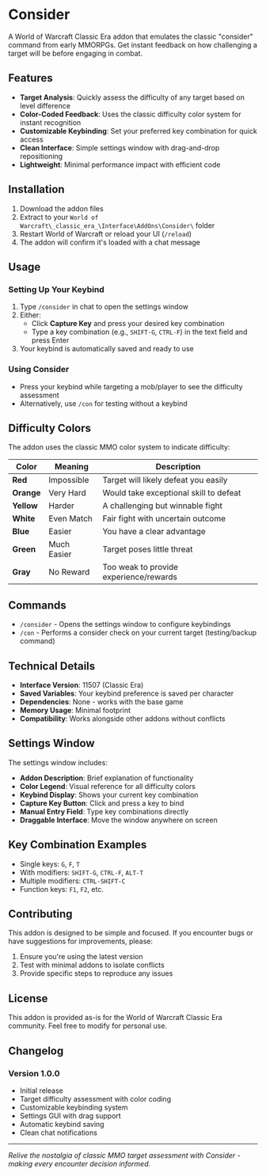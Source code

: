 # Consider

A World of Warcraft Classic Era addon that emulates the classic "consider" command from early MMORPGs. Get instant feedback on how challenging a target will be before engaging in combat.

## Features

- **Target Analysis**: Quickly assess the difficulty of any target based on level difference
- **Color-Coded Feedback**: Uses the classic difficulty color system for instant recognition
- **Customizable Keybinding**: Set your preferred key combination for quick access
- **Clean Interface**: Simple settings window with drag-and-drop repositioning
- **Lightweight**: Minimal performance impact with efficient code

## Installation

1. Download the addon files
2. Extract to your `World of Warcraft\_classic_era_\Interface\AddOns\Consider\` folder
3. Restart World of Warcraft or reload your UI (`/reload`)
4. The addon will confirm it's loaded with a chat message

## Usage

### Setting Up Your Keybind
1. Type `/consider` in chat to open the settings window
2. Either:
   - Click **Capture Key** and press your desired key combination
   - Type a key combination (e.g., `SHIFT-G`, `CTRL-F`) in the text field and press Enter
3. Your keybind is automatically saved and ready to use

### Using Consider
- Press your keybind while targeting a mob/player to see the difficulty assessment
- Alternatively, use `/con` for testing without a keybind

## Difficulty Colors

The addon uses the classic MMO color system to indicate difficulty:

| Color | Meaning | Description |
|-------|---------|-------------|
| **Red** | Impossible | Target will likely defeat you easily |
| **Orange** | Very Hard | Would take exceptional skill to defeat |
| **Yellow** | Harder | A challenging but winnable fight |
| **White** | Even Match | Fair fight with uncertain outcome |
| **Blue** | Easier | You have a clear advantage |
| **Green** | Much Easier | Target poses little threat |
| **Gray** | No Reward | Too weak to provide experience/rewards |

## Commands

- `/consider` - Opens the settings window to configure keybindings
- `/con` - Performs a consider check on your current target (testing/backup command)

## Technical Details

- **Interface Version**: 11507 (Classic Era)
- **Saved Variables**: Your keybind preference is saved per character
- **Dependencies**: None - works with the base game
- **Memory Usage**: Minimal footprint
- **Compatibility**: Works alongside other addons without conflicts

## Settings Window

The settings window includes:
- **Addon Description**: Brief explanation of functionality
- **Color Legend**: Visual reference for all difficulty colors
- **Keybind Display**: Shows your current key combination
- **Capture Key Button**: Click and press a key to bind
- **Manual Entry Field**: Type key combinations directly
- **Draggable Interface**: Move the window anywhere on screen

## Key Combination Examples

- Single keys: `G`, `F`, `T`
- With modifiers: `SHIFT-G`, `CTRL-F`, `ALT-T`
- Multiple modifiers: `CTRL-SHIFT-C`
- Function keys: `F1`, `F2`, etc.

## Contributing

This addon is designed to be simple and focused. If you encounter bugs or have suggestions for improvements, please:

1. Ensure you're using the latest version
2. Test with minimal addons to isolate conflicts
3. Provide specific steps to reproduce any issues

## License

This addon is provided as-is for the World of Warcraft Classic Era community. Feel free to modify for personal use.

## Changelog

### Version 1.0.0
- Initial release
- Target difficulty assessment with color coding
- Customizable keybinding system
- Settings GUI with drag support
- Automatic keybind saving
- Clean chat notifications

---

*Relive the nostalgia of classic MMO target assessment with Consider - making every encounter decision informed.*
